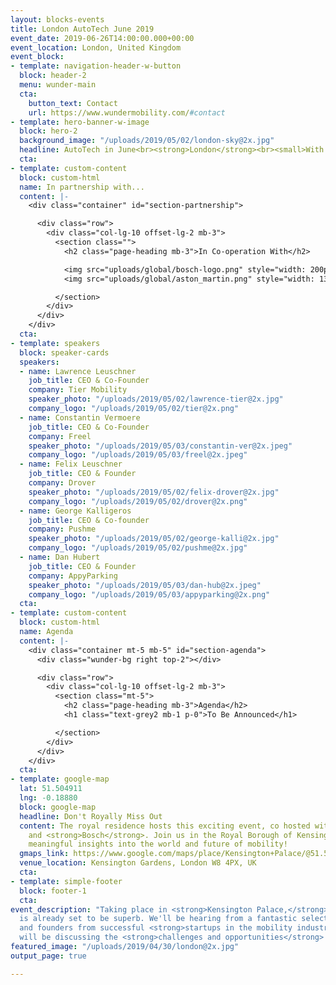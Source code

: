```yaml
---
layout: blocks-events
title: London AutoTech June 2019
event_date: 2019-06-26T14:00:00.000+00:00
event_location: London, United Kingdom
event_block:
- template: navigation-header-w-button
  block: header-2
  menu: wunder-main
  cta:
    button_text: Contact
    url: https://www.wundermobility.com/#contact
- template: hero-banner-w-image
  block: hero-2
  background_image: "/uploads/2019/05/02/london-sky@2x.jpg"
  headline: AutoTech in June<br><strong>London</strong><br><small>With Bosch & Aston Martin</small>
  cta:
- template: custom-content
  block: custom-html
  name: In partnership with...
  content: |-
    <div class="container" id="section-partnership">

      <div class="row">
        <div class="col-lg-10 offset-lg-2 mb-3">
          <section class="">
            <h2 class="page-heading mb-3">In Co-operation With</h2>

            <img src="uploads/global/bosch-logo.png" style="width: 200px" class="mr-2" />
            <img src="uploads/global/aston_martin.png" style="width: 130px" />

          </section>
        </div>
      </div>
    </div>
  cta:
- template: speakers
  block: speaker-cards
  speakers:
  - name: Lawrence Leuschner
    job_title: CEO & Co-Founder
    company: Tier Mobility
    speaker_photo: "/uploads/2019/05/02/lawrence-tier@2x.jpg"
    company_logo: "/uploads/2019/05/02/tier@2x.png"
  - name: Constantin Vermoere
    job_title: CEO & Co-Founder
    company: Freel
    speaker_photo: "/uploads/2019/05/03/constantin-ver@2x.jpeg"
    company_logo: "/uploads/2019/05/03/freel@2x.jpeg"
  - name: Felix Leuschner
    job_title: CEO & Founder
    company: Drover
    speaker_photo: "/uploads/2019/05/02/felix-drover@2x.jpg"
    company_logo: "/uploads/2019/05/02/drover@2x.png"
  - name: George Kalligeros
    job_title: CEO & Co-founder
    company: Pushme
    speaker_photo: "/uploads/2019/05/02/george-kalli@2x.jpg"
    company_logo: "/uploads/2019/05/02/pushme@2x.jpg"
  - name: Dan Hubert
    job_title: CEO & Founder
    company: AppyParking
    speaker_photo: "/uploads/2019/05/03/dan-hub@2x.jpeg"
    company_logo: "/uploads/2019/05/03/appyparking@2x.png"
  cta:
- template: custom-content
  block: custom-html
  name: Agenda
  content: |-
    <div class="container mt-5 mb-5" id="section-agenda">
      <div class="wunder-bg right top-2"></div>

      <div class="row">
        <div class="col-lg-10 offset-lg-2 mb-3">
          <section class="mt-5">
            <h2 class="page-heading mb-3">Agenda</h2>
            <h1 class="text-grey2 mb-1 p-0">To Be Announced</h1>

          </section>
        </div>
      </div>
    </div>
  cta:
- template: google-map
  lat: 51.504911
  lng: -0.18880
  block: google-map
  headline: Don't Royally Miss Out
  content: The royal residence hosts this exciting event, co hosted with <strong>Aston Martin</strong>
    and <strong>Bosch</strong>. Join us in the Royal Borough of Kensington and Chelsea in London for
    meaningful insights into the world and future of mobility!
  gmaps_link: https://www.google.com/maps/place/Kensington+Palace/@51.5058372,-0.1877239,15z/data=!4m2!3m1!1s0x0:0x89e65c2abc2c3f87?sa=X&ved=2ahUKEwiN5tiGxvzhAhUC_qQKHc1PBXkQ_BIwIXoECAsQCA
  venue_location: Kensington Gardens, London W8 4PX, UK
  cta:
- template: simple-footer
  block: footer-1
  cta:
event_description: "Taking place in <strong>Kensington Palace,</strong> this edition
  is already set to be superb. We'll be hearing from a fantastic selection of CEOs
  and founders from successful <strong>startups in the mobility industry,</strong>  who
  will be discussing the <strong>challenges and opportunities</strong> they face."
featured_image: "/uploads/2019/04/30/london@2x.jpg"
output_page: true

---
```

